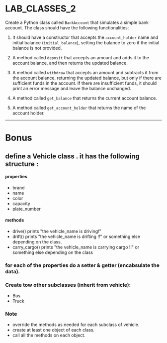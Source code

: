 # LAB_CLASSES_2

Create a Python class called `BankAccount` that simulates a simple bank account. The class should have the following functionalities:

1. It should have a constructor that accepts the `account_holder` name and initial balance (`initial_balance`), setting the balance to zero if the initial balance is not provided.


2. A method called `deposit` that accepts an amount and adds it to the account balance, and then returns the updated balance.


3. A method called `withdraw` that accepts an amount and subtracts it from the account balance, returning the updated balance, but only if there are sufficient funds in the account. If there are insufficient funds, it should print an error message and leave the balance unchanged.


4. A method called `get_balance` that returns the current account balance.


5. A method called `get_account_holder` that returns the name of the account holder.

---------

# Bonus

## define a Vehicle class . it has the following structure :

#### properties
- brand
- name
- color
- capacity
- plate_number


#### methods
- drive()
  prints "the vehicle_name is driving!"
- drift()
  prints "the vehicle_name is drifting !!" or something else depending on the class.
- carry_cargo()
  prints "the vehicle_name is carrying cargo !!" or something else depending on the class


### for each of the properties do a setter & getter (encabsulate the data).

### Create tow other subclasses (inherit from vehicle):
- Bus
- Truck


### Note
- override  the methods as needed for each subclass of vehicle. 
- create at least one object of each class.
- call all the methods on each object. 
